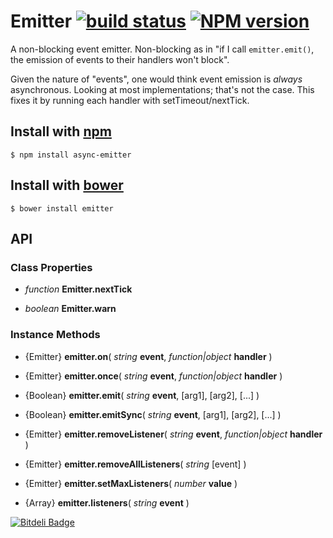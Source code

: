 # Emitter [![build status](https://secure.travis-ci.org/jhermsmeier/emitter.js.png)](http://travis-ci.org/jhermsmeier/emitter.js) [![NPM version](https://badge.fury.io/js/async-emitter.png)](https://npmjs.org/async-emitter)

A non-blocking event emitter. Non-blocking as in "if I call `emitter.emit()`,
the emission of events to their handlers won't block".

Given the nature of "events", one would think event emission is *always* asynchronous.
Looking at most implementations; that's not the case. This fixes it by running each
handler with setTimeout/nextTick.

## Install with [npm](https://npmjs.org/)

```shell
$ npm install async-emitter
```


## Install with [bower](http://twitter.github.com/bower/)

```shell
$ bower install emitter
```


## API


### Class Properties

- *function* __Emitter.nextTick__

- *boolean* __Emitter.warn__


### Instance Methods

- {Emitter} __emitter.on__( *string* __event__, *function|object* __handler__ )

- {Emitter} __emitter.once__( *string* __event__, *function|object* __handler__ )

- {Boolean} __emitter.emit__( *string* __event__, [arg1], [arg2], [...] )

- {Boolean} __emitter.emitSync__( *string* __event__, [arg1], [arg2], [...] )

- {Emitter} __emitter.removeListener__( *string* __event__, *function|object* __handler__ )

- {Emitter} __emitter.removeAllListeners__( *string* [event] )

- {Emitter} __emitter.setMaxListeners__( *number* __value__ )

- {Array} __emitter.listeners__( *string* __event__ )


[![Bitdeli Badge](https://d2weczhvl823v0.cloudfront.net/jhermsmeier/emitter.js/trend.png)](https://bitdeli.com/free "Bitdeli Badge")

